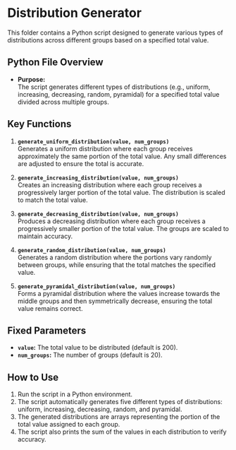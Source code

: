 # Distribution Generator

This folder contains a Python script designed to generate various types of distributions across different groups based on a specified total value.

## Python File Overview

- **Purpose:**  
  The script generates different types of distributions (e.g., uniform, increasing, decreasing, random, pyramidal) for a specified total value divided across multiple groups.

## Key Functions

1. **`generate_uniform_distribution(value, num_groups)`**  
   Generates a uniform distribution where each group receives approximately the same portion of the total value. Any small differences are adjusted to ensure the total is accurate.

2. **`generate_increasing_distribution(value, num_groups)`**  
   Creates an increasing distribution where each group receives a progressively larger portion of the total value. The distribution is scaled to match the total value.

3. **`generate_decreasing_distribution(value, num_groups)`**  
   Produces a decreasing distribution where each group receives a progressively smaller portion of the total value. The groups are scaled to maintain accuracy.

4. **`generate_random_distribution(value, num_groups)`**  
   Generates a random distribution where the portions vary randomly between groups, while ensuring that the total matches the specified value.

5. **`generate_pyramidal_distribution(value, num_groups)`**  
   Forms a pyramidal distribution where the values increase towards the middle groups and then symmetrically decrease, ensuring the total value remains correct.

## Fixed Parameters

- **`value`:** The total value to be distributed (default is 200).
- **`num_groups`:** The number of groups (default is 20).

## How to Use

1. Run the script in a Python environment.
2. The script automatically generates five different types of distributions: uniform, increasing, decreasing, random, and pyramidal.
3. The generated distributions are arrays representing the portion of the total value assigned to each group.
4. The script also prints the sum of the values in each distribution to verify accuracy.



